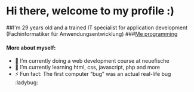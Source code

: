 # Hi there, welcome to my profile :)

##I'm 29 years old and a trained IT specialist for application development (Fachinformatiker für Anwendungsentwicklung)
###[Me programming](https://giphy.com/gifs/JIX9t2j0ZTN9S)

#### More about myself:

- 🔭 I’m currently doing a web development course at neuefische
- 🌱 I’m currently learning html, css, javascript, php and more
- ⚡ Fun fact: The first computer “bug” was an actual real-life bug :ladybug:

